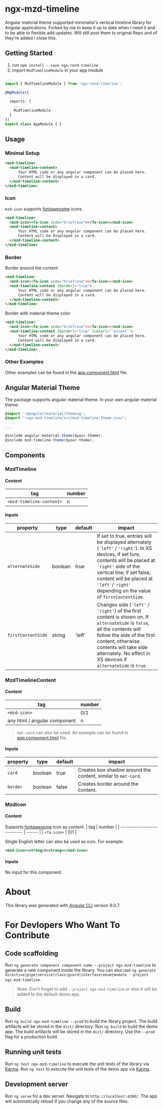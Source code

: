 # ngx-mzd-timeline

Angular material theme supported minimalist's vertical timeline library for Angular applications. 
Forked by me to keep it up to date when I need it and to be able to flexible add updates. Will still post them to original Repo and of they're added  I close this.


## Getting Started

1) run `npm install --save ngx-rend-timeline`
2) import `MzdTimelineModule` in your app module

```typescript
...
import { MzdTimelineModule } from 'ngx-rend-timeline';

@NgModule({
  ...
  imports: [
    ...
    MzdTimelineModule
  ]
})
export class AppModule { }
```

## Usage

### Minimal Setup

```xml
<mzd-timeline>
  <mzd-timeline-content>
      Your HTML code or any angular component can be placed here.
      Content will be displayed in a card.
  </mzd-timeline-content>
</mzd-timeline>
```

### Icon

`mzd-icon` supports [fontawesome](https://fontawesome.com/icons) icons.

```xml
<mzd-timeline>
  <mzd-icon><fa-icon icon="briefcase"></fa-icon></mzd-icon>
  <mzd-timeline-content>
      Your HTML code or any angular component can be placed here.
      Content will be displayed in a card.
  </mzd-timeline-content>
</mzd-timeline>
```

### Border

Border around the content

```html
<mzd-timeline>
  <mzd-icon><fa-icon icon="briefcase"></fa-icon></mzd-icon>
  <mzd-timeline-content [border]="true">
      Your HTML code or any angular component can be placed here.
      Content will be displayed in a card.
  </mzd-timeline-content>
</mzd-timeline>
```

Border with material theme color

```html
<mzd-timeline>
  <mzd-icon><fa-icon icon="briefcase"></fa-icon></mzd-icon>
  <mzd-timeline-content [border]="true" [color]="'accent'">
      Your HTML code or any angular component can be placed here.
      Content will be displayed in a card.
  </mzd-timeline-content>
</mzd-timeline>
```

### Other Examples

Other examples can be found in the [app.component.html](https://github.com/mazid1/ngx-mzd-timeline/blob/master/src/app/app.component.html) file.

## Angular Material Theme

The package supports angular material theme. In your own angular material theme:

```typescript
@import '~@angular/material/theming';
@import "~ngx-mzd-timeline/src/mzd-timeline.theme.scss";

...

@include angular-material-theme($your-theme);
@include mzd-timeline-theme($your-theme);
```

## Components

### MzdTimeline

#### Content
| tag                      | number |
| ------------------------ | ------ |
| `<mzd-timeline-content>` |     n  |

#### Inputs
| property           | type    | default | impact                                                                                                                                                                                                                                                                             |
| ------------------ | ------- | ------- | ---------------------------------------------------------------------------------------------------------------------------------------------------------------------------------------------------------------------------------------------------------------------------------- |
| `alternateSide`    | boolean | true    | If set to true, entries will be displayed alternately (`'left'` / `'right'`). In XS devices, if set ture, contents will be placed at `'right'` side of the vertical line; if set false, content will be placed at `'left'`/`'right'` depending on the value of `firstContentSide`. |
| `firstContentSide` | string  | 'left'  | Changes side (`'left'` / `'right'`) of the first content is shown on. If `alternateSide` is `false`, all the contents will follow the side of the first content, otherwise contents will take side alternately. No effect in XS devices if `alternateSide` is `true`.              |

### MzdTimelineContent

#### Content
| tag                          | number |
| ---------------------------- | ------ |
| `<mzd-icon>`                 |   0/1  |
| any html / angular component |     n  |

> `mat-card` can also be used. An example can be found in [app.component.html](https://github.com/mazid1/ngx-mzd-timeline/blob/master/src/app/app.component.html) file.

#### Inputs
| property | type    | default | impact                                                        |
| -------- | ------- | ------- | ------------------------------------------------------------- |
| `card`   | boolean | true    | Creates box shadow around the content, similar to `mat-card`. |
| `border` | boolean | false   | Creates border around the content.                            |

### MzdIcon

#### Content
Supports [fontawesome](https://fontawesome.com/icons) icon as content.
| tag                          | number |
| ---------------------------- | ------ |
| `<fa-icon>`                  |   0/1  |

Single English letter can also be used as icon. For example:
```xml
<mzd-icon><strong>X<strong></mzd-icon>
```

#### Inputs
No input for this component.

# About

This library was generated with [Angular CLI](https://github.com/angular/angular-cli) version 9.0.7.

# For Devlopers Who Want To Contribute

## Code scaffolding

Run `ng generate component component-name --project ngx-mzd-timeline` to generate a new component inside the library. You can also use `ng generate directive|pipe|service|class|guard|interface|enum|module --project ngx-mzd-timeline`.
> Note: Don't forget to add `--project ngx-mzd-timeline` or else it will be added to the default demo app. 

## Build

Run `ng build ngx-mzd-timeline --prod` to build the library project. The build artifacts will be stored in the `dist/` directory.
Run `ng build` to build the demo app. The build artifacts will be stored in the `dist/` directory. Use the `--prod` flag for a production build.

## Running unit tests

Run `ng test ngx-mzd-timeline` to execute the unit tests of the library via [Karma](https://karma-runner.github.io).
Run `ng test` to execute the unit tests of the demo app via [Karma](https://karma-runner.github.io).

## Development server

Run `ng serve` for a dev server. Navigate to `http://localhost:4200/`. The app will automatically reload if you change any of the source files.

